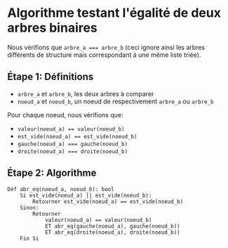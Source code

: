 # Algorithme testant l'égalité de deux arbres binaires

Nous vérifions que `arbre_a === arbre_b` (ceci ignore ainsi les arbres différents de structure mais correspondant à une même liste triée).

## Étape 1: Définitions

- `arbre_a` et `arbre_b`, les deux arbres à comparer
- `noeud_a` et `noeud_b`, un noeud de respectivement `arbre_a` ou `arbre_b`

Pour chaque noeud, nous vérifions que:

- `valeur(noeud_a) == valeur(noeud_b)`
- `est_vide(noeud_a) == est_vide(noeud_b)`
- `gauche(noeud_a) === gauche(noeud_b)`
- `droite(noeud_a) === droite(noeud_b)`

## Étape 2: Algorithme

```
Déf abr_eq(noeud_a, noeud_b): bool
    Si est_vide(noeud_a) || est_vide(noeud_b):
        Retourner est_vide(noeud_a) == est_vide(noeud_b)
    Sinon:
        Retourner
            valeur(noeud_a) == valeur(noeud_b)
            ET abr_eq(gauche(noeud_a), gauche(noeud_b))
            ET abr_eq(droite(noeud_a), droite(noeud_b))
    Fin Si
```
